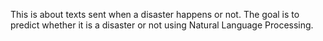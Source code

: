 This is about texts sent when a disaster happens or not.
The goal is to predict whether it is a disaster or not using Natural Language Processing.
